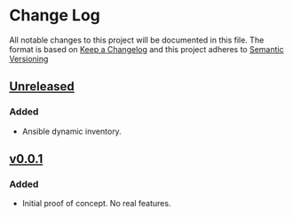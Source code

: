# Change Log
All notable changes to this project will be documented in this file. The format is based on [Keep a Changelog](http://keepachangelog.com/) and this project adheres to [Semantic Versioning](http://semver.org/)

## [Unreleased]
### Added
- Ansible dynamic inventory.

## [v0.0.1]
### Added
- Initial proof of concept. No real features.

[Unreleased]: https://github.com/pieterbreed/yoostan/compare/v0.0.1...HEAD
[v0.0.1]: https://github.com/pieterbreed/yoostan/tree/v0.0.1

